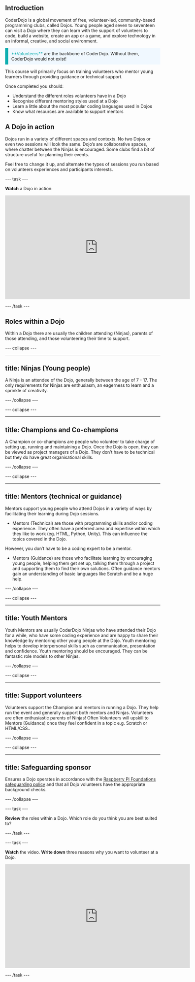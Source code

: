 ## Introduction

CoderDojo is a global movement of free, volunteer-led, community-based programming clubs, called Dojos. Young people aged seven to seventeen can visit a Dojo where they can learn with the support of volunteers to code, build a website, create an app or a game, and explore technology in an informal, creative, and social environment.

<p style="border-left: solid; border-width:10px; border-color: #0faeb0; background-color: aliceblue; padding: 10px;">
<span style="color: #0faeb0">**Volunteers**</span> are the backbone of CoderDojo. Without them, CoderDojo would not exist!
</p>

This course will primarily focus on training volunteers who mentor young learners through providing guidance or technical support.

Once completed you should:
+ Understand the different roles volunteers have in a Dojo
+ Recognise different mentoring styles used at a Dojo
+ Learn a little about the most popular coding languages used in Dojos
+ Know what resources are available to support mentors

## A Dojo in action

Dojos run in a variety of different spaces and contexts. No two Dojos or even two sessions will look the same. Dojo’s are collaborative spaces, where chatter between the Ninjas is encouraged. Some clubs find a bit of structure useful for planning their events. 

Feel free to change it up, and alternate the types of sessions you run based on volunteers experiences and participants interests.

--- task ---

**Watch** a Dojo in action:
<iframe width="600" height="337" src="https://www.youtube.com/embed/iIMnQwEQeYs" title="A Dojo in action" frameborder="0" allow="accelerometer; autoplay; clipboard-write; encrypted-media; gyroscope; picture-in-picture" allowfullscreen></iframe>

--- /task ---


## Roles within a Dojo
Within a Dojo there are usually the children attending (Ninjas), parents of those attending, and those volunteering their time to support. 

--- collapse ---

---
title: Ninjas (Young people)
---
A Ninja is an attendee of the Dojo, generally between the age of 7 - 17. The only requirements for Ninjas are enthusiasm, an eagerness to learn and a sprinkle of creativity.

--- /collapse ---


--- collapse ---

---
title: Champions and Co-champions
---
A Champion or co-champions are people who volunteer to take charge of setting up, running and maintaining a Dojo. Once the Dojo is open, they can be viewed as project managers of a Dojo. They don’t have to be technical but they do have great organisational skills. 

--- /collapse ---



--- collapse ---

---
title: Mentors (technical or guidance)
---
Mentors support young people who attend Dojos in a variety of ways by facilitating their learning during Dojo sessions.

+ Mentors (Technical) are those with programming skills and/or coding experience. They often have a preferred area and expertise within which they like to work (eg. HTML, Python, Unity). This can influence the topics covered in the Dojo.

However, you don’t have to be a coding expert to be a mentor.

+ Mentors (Guidance) are those who facilitate learning by encouraging young people, helping them get set up, talking them through a project and supporting them to find their own solutions. Often guidance mentors gain an understanding of basic languages like Scratch and be a huge help.


--- /collapse ---



--- collapse ---

---
title: Youth Mentors
---
Youth Mentors are usually CoderDojo Ninjas who have attended their Dojo for a while, who have some coding experience and are happy to share their knowledge by mentoring other young people at the Dojo. Youth mentoring helps to develop interpersonal skills such as communication, presentation and confidence. Youth mentoring should be encouraged. They can be fantastic role models to other Ninjas.

--- /collapse ---


--- collapse ---

---
title: Support volunteers
---
Volunteers support the Champion and mentors in running a Dojo. They help run the event and generally support both mentors and Ninjas. Volunteers are often enthusiastic parents of Ninjas! Often Volunteers will upskill to Mentors (Guidance) once they feel confident in a topic e.g. Scratch or HTML/CSS..

--- /collapse ---


--- collapse ---

---
title: Safeguarding sponsor
---
Ensures a Dojo operates in accordance with the [Raspberry Pi Foundations safeguarding policy](https://www.raspberrypi.org/safeguarding/) and that all Dojo volunteers have the appropriate background checks.


--- /collapse ---

--- task ---

**Review** the roles within a Dojo. Which role do you think you are best suited to?

--- /task ---

--- task ---

**Watch** the video. **Write down** three reasons why you want to volunteer at a Dojo.

<iframe width="600" height="337" src="https://www.youtube.com/embed/Q6M0IdEn07E" title="Why volunteers help at their local CoderDojo" frameborder="0" allow="accelerometer; autoplay; clipboard-write; encrypted-media; gyroscope; picture-in-picture" allowfullscreen></iframe>


--- /task ---
